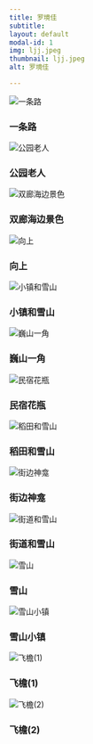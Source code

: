 ```yaml
---
title: 罗境佳
subtitle: 
layout: default
modal-id: 1
img: ljj.jpeg
thumbnail: ljj.jpeg
alt: 罗境佳

---
```


<img src="img/ljj/一条路.jpg" class="img-responsive img-centered" alt="一条路">
<h3>一条路</h3>
<p></p>
<img src="img/ljj/公园老人.jpg" class="img-responsive img-centered" alt="公园老人">
<h3>公园老人</h3>
<p></p>
<img src="img/ljj/双廊海边景色.jpeg" class="img-responsive img-centered" alt="双廊海边景色">
<h3>双廊海边景色</h3>
<p></p>
<img src="img/ljj/向上.jpg" class="img-responsive img-centered" alt="向上">
<h3>向上</h3>
<p></p>
<img src="img/ljj/小镇和雪山.jpg" class="img-responsive img-centered" alt="小镇和雪山">
<h3>小镇和雪山</h3>
<p></p>
<img src="img/ljj/巍山一角.jpg" class="img-responsive img-centered" alt="巍山一角">
<h3>巍山一角</h3>
<p></p>
<img src="img/ljj/民宿花瓶.jpg" class="img-responsive img-centered" alt="民宿花瓶">
<h3>民宿花瓶</h3>
<p></p>
<img src="img/ljj/稻田和雪山.jpg" class="img-responsive img-centered" alt="稻田和雪山">
<h3>稻田和雪山</h3>
<p></p>
<img src="img/ljj/街边神龛.jpg" class="img-responsive img-centered" alt="街边神龛">
<h3>街边神龛</h3>
<p></p>
<img src="img/ljj/街道和雪山.jpg" class="img-responsive img-centered" alt="街道和雪山">
<h3>街道和雪山</h3>
<p></p>
<img src="img/ljj/雪山.jpg" class="img-responsive img-centered" alt="雪山">
<h3>雪山</h3>
<p></p>
<img src="img/ljj/雪山小镇.jpg" class="img-responsive img-centered" alt="雪山小镇">
<h3>雪山小镇</h3>
<p></p>
<img src="img/ljj/飞檐(1).jpg" class="img-responsive img-centered" alt="飞檐(1)">
<h3>飞檐(1)</h3>
<p></p>
<img src="img/ljj/飞檐(2).jpg" class="img-responsive img-centered" alt="飞檐(2)">
<h3>飞檐(2)</h3>
<p></p>